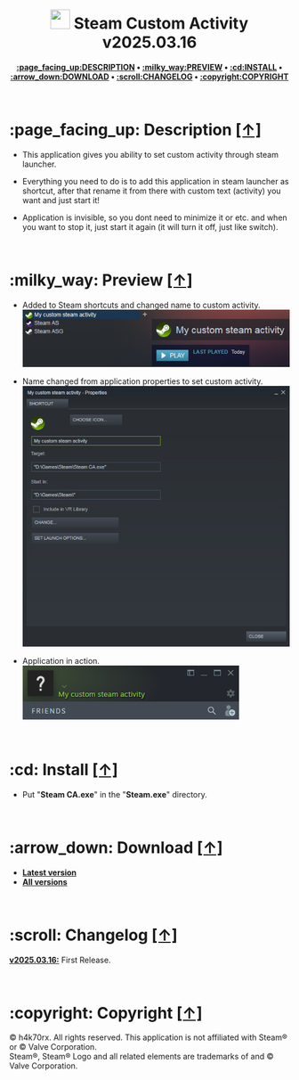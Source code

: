 <h1 align="center"><img src="https://raw.githubusercontent.com/h4k70rx/steam-custom-activity/master/icon.ico" width="35px" height="35px"> Steam Custom Activity v2025.03.16</h1>
<p align="center"><b><a href="#page_facing_up-description-">:page_facing_up:DESCRIPTION</a> • <a href="#milky_way-preview-">:milky_way:PREVIEW</a> • <a href="#cd-install-">:cd:INSTALL</a> • <a href="#arrow_down-download-">:arrow_down:DOWNLOAD</a> • <a href="#scroll-changelog-">:scroll:CHANGELOG</a> • <a href="#copyright-copyright-">:copyright:COPYRIGHT</a></b></p>

<br />

<h1>:page_facing_up: Description <a href="#-steam-custom-activity-v20250316" title="Go to Navigation">[↑]</a></h1>

* This application gives you ability to set custom activity through steam launcher.

* Everything you need to do is to add this application in steam launcher as shortcut, after that rename it from there with custom text (activity) you want and just start it!

* Application is invisible, so you dont need to minimize it or etc. and when you want to stop it, just start it again (it will turn it off, just like switch).

<br />

<h1>:milky_way: Preview <a href="#-steam-custom-activity-v20250316" title="Go to Navigation">[↑]</a></h1>

* Added to Steam shortcuts and changed name to custom activity.<br />
![alt text](https://raw.githubusercontent.com/h4k70rx/steam-custom-activity/master/preview/preview_01.jpg)

* Name changed from application properties to set custom activity.<br />
![alt text](https://raw.githubusercontent.com/h4k70rx/steam-custom-activity/master/preview/preview_02.jpg)

* Application in action.<br />
![alt text](https://raw.githubusercontent.com/h4k70rx/steam-custom-activity/master/preview/preview_03.jpg)

<br />

<h1>:cd: Install <a href="#-steam-custom-activity-v20250316" title="Go to Navigation">[↑]</a></h1>

* Put "<b>Steam CA.exe</b>" in the "<b>Steam.exe</b>" directory.

<br />

<h1>:arrow_down: Download <a href="#-steam-custom-activity-v20250316" title="Go to Navigation">[↑]</a></h1>

* <b>[Latest version](https://github.com/h4k70rx/steam-custom-activity/releases/tag/v2025.03.16 "Latest version")</b>
* <b>[All versions](https://github.com/h4k70rx/steam-custom-activity/releases/ "All versions")</b>

<br />

<h1>:scroll: Changelog <a href="#-steam-custom-activity-v20250316" title="Go to Navigation">[↑]</a></h1>

<b>[v2025.03.16:](https://github.com/h4k70rx/steam-custom-activity/releases/tag/v2025.03.16 "Latest version")</b>	First Release.

<br />

<h1>:copyright: Copyright <a href="#-steam-custom-activity-v20250316" title="Go to Navigation">[↑]</a></h1>

© h4k70rx. All rights reserved. This application is not affiliated with Steam® or © Valve Corporation.<br />
Steam®, Steam® Logo and all related elements are trademarks of and © Valve Corporation.
